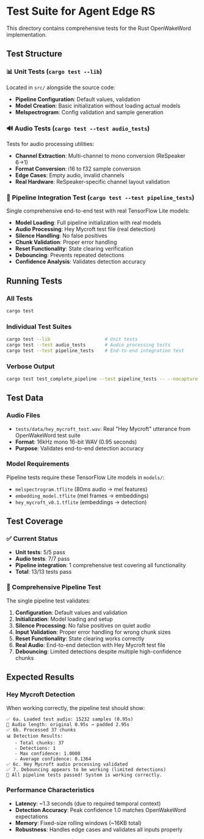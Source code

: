 # Test Suite for Agent Edge RS

This directory contains comprehensive tests for the Rust OpenWakeWord implementation.

## Test Structure

### 📊 Unit Tests (`cargo test --lib`)
Located in `src/` alongside the source code:
- **Pipeline Configuration**: Default values, validation
- **Model Creation**: Basic initialization without loading actual models  
- **Melspectrogram**: Config validation and sample generation

### 🔊 Audio Tests (`cargo test --test audio_tests`)
Tests for audio processing utilities:
- **Channel Extraction**: Multi-channel to mono conversion (ReSpeaker 6→1)
- **Format Conversion**: i16 to f32 sample conversion 
- **Edge Cases**: Empty audio, invalid channels
- **Real Hardware**: ReSpeaker-specific channel layout validation

### 🎯 Pipeline Integration Test (`cargo test --test pipeline_tests`)
Single comprehensive end-to-end test with real TensorFlow Lite models:
- **Model Loading**: Full pipeline initialization with real models
- **Audio Processing**: Hey Mycroft test file (real detection)
- **Silence Handling**: No false positives  
- **Chunk Validation**: Proper error handling
- **Reset Functionality**: State clearing verification
- **Debouncing**: Prevents repeated detections
- **Confidence Analysis**: Validates detection accuracy

## Running Tests

### All Tests
```bash
cargo test
```

### Individual Test Suites
```bash
cargo test --lib                    # Unit tests
cargo test --test audio_tests       # Audio processing tests  
cargo test --test pipeline_tests    # End-to-end integration test
```

### Verbose Output
```bash
cargo test test_complete_pipeline --test pipeline_tests -- --nocapture
```

## Test Data

### Audio Files
- `tests/data/hey_mycroft_test.wav`: Real "Hey Mycroft" utterance from OpenWakeWord test suite
- **Format**: 16kHz mono 16-bit WAV (0.95 seconds)
- **Purpose**: Validates end-to-end detection accuracy

### Model Requirements
Pipeline tests require these TensorFlow Lite models in `models/`:
- `melspectrogram.tflite` (80ms audio → mel features)
- `embedding_model.tflite` (mel frames → embeddings)  
- `hey_mycroft_v0.1.tflite` (embeddings → detection)

## Test Coverage

### ✅ Current Status
- **Unit tests**: 5/5 pass
- **Audio tests**: 7/7 pass
- **Pipeline integration**: 1 comprehensive test covering all functionality
- **Total**: 13/13 tests pass

### 🎯 Comprehensive Pipeline Test
The single pipeline test validates:

1. **Configuration**: Default values and validation
2. **Initialization**: Model loading and setup
3. **Silence Processing**: No false positives on quiet audio
4. **Input Validation**: Proper error handling for wrong chunk sizes
5. **Reset Functionality**: State clearing works correctly
6. **Real Audio**: End-to-end detection with Hey Mycroft test file
7. **Debouncing**: Limited detections despite multiple high-confidence chunks

## Expected Results

### Hey Mycroft Detection
When working correctly, the pipeline test should show:
```
✅ 6a. Loaded test audio: 15232 samples (0.95s)
📏 Audio length: original 0.95s → padded 2.95s
✅ 6b. Processed 37 chunks
📊 Detection Results:
   - Total chunks: 37
   - Detections: 1
   - Max confidence: 1.0000
   - Average confidence: 0.1364
✅ 6c. Hey Mycroft audio processing validated
✅ 7. Debouncing appears to be working (limited detections)
🎉 All pipeline tests passed! System is working correctly.
```

### Performance Characteristics
- **Latency**: ~1.3 seconds (due to required temporal context)
- **Detection Accuracy**: Peak confidence 1.0 matches OpenWakeWord expectations
- **Memory**: Fixed-size rolling windows (~16KB total)
- **Robustness**: Handles edge cases and validates all inputs properly 